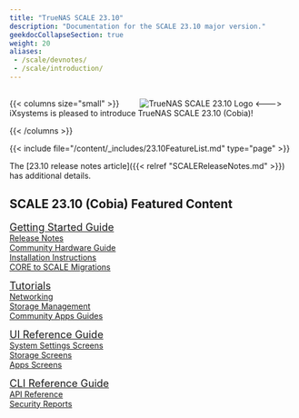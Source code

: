 ```yaml
---
title: "TrueNAS SCALE 23.10"
description: "Documentation for the SCALE 23.10 major version."
geekdocCollapseSection: true
weight: 20
aliases:
 - /scale/devnotes/
 - /scale/introduction/
---
```


{{< columns size="small" >}}
<img src="/images/SCALE_Cobia_Icon.png" alt="TrueNAS SCALE 23.10 Logo" style="margin: 1rem 0 0 2rem;">
<--->
iXsystems is pleased to introduce TrueNAS SCALE 23.10 (Cobia)!

{{< /columns >}}

{{< include file="/content/_includes/23.10FeatureList.md" type="page" >}}

The [23.10 release notes article]({{< relref "SCALEReleaseNotes.md" >}}) has additional details.

## SCALE 23.10 (Cobia) Featured Content

<div class="docs-sections">
  <p>
	<a href="/gettingstarted/" style="font-size:18px;">Getting Started Guide</a>
	<br><a href="/gettingstarted/scalereleasenotes/">Release Notes</a>
	<br><a href="/gettingstarted/scalehardwareguide/">Community Hardware Guide</a>
	<br><a href="/gettingstarted/install/">Installation Instructions</a>
	<br><a href="/gettingstarted/migrate/">CORE to SCALE Migrations</a>
  </p>
  <p>
	<a href="/scaletutorials/" style="font-size:18px;">Tutorials</a>
	<br><a href="/scaletutorials/network/">Networking</a>
	<br><a href="/scaletutorials/storage/">Storage Management</a>
	<br><a href="/scaletutorials/apps/communityapps/">Community Apps Guides</a>
  </p>
  <p>
	<a href="/scaleuireference/" style="font-size:18px;">UI Reference Guide</a>
	<br><a href="/scaleuireference/systemsettings/">System Settings Screens</a>
	<br><a href="/scaleuireference/storage/">Storage Screens</a>
	<br><a href="/scaleuireference/apps/">Apps Screens</a>
  </p>
  <p>
	<a href="/scaleclireference/" style="font-size:18px;">CLI Reference Guide</a>
	<br><a href="/api/">API Reference</a>
	<br><a href="/scalesecurityreports/">Security Reports</a>
  </p>
</div>